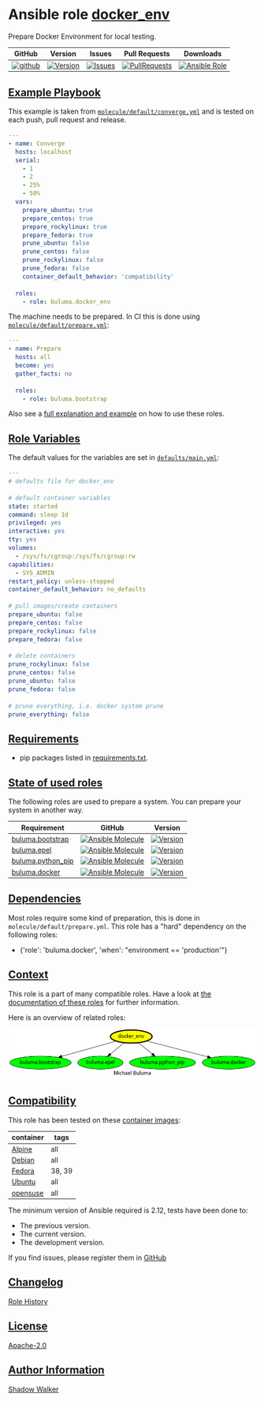 # Ansible role [docker_env](https://galaxy.ansible.com/ui/standalone/roles/buluma/docker_env/documentation)

Prepare Docker Environment for local testing.

|GitHub|Version|Issues|Pull Requests|Downloads|
|------|-------|------|-------------|---------|
|[![github](https://github.com/buluma/ansible-role-docker_env/actions/workflows/molecule.yml/badge.svg)](https://github.com/buluma/ansible-role-docker_env/actions/workflows/molecule.yml)|[![Version](https://img.shields.io/github/release/buluma/ansible-role-docker_env.svg)](https://github.com/buluma/ansible-role-docker_env/releases/)|[![Issues](https://img.shields.io/github/issues/buluma/ansible-role-docker_env.svg)](https://github.com/buluma/ansible-role-docker_env/issues/)|[![PullRequests](https://img.shields.io/github/issues-pr-closed-raw/buluma/ansible-role-docker_env.svg)](https://github.com/buluma/ansible-role-docker_env/pulls/)|[![Ansible Role](https://img.shields.io/ansible/role/d/buluma/docker_env)](https://galaxy.ansible.com/ui/standalone/roles/buluma/docker_env/documentation)|

## [Example Playbook](#example-playbook)

This example is taken from [`molecule/default/converge.yml`](https://github.com/buluma/ansible-role-docker_env/blob/master/molecule/default/converge.yml) and is tested on each push, pull request and release.

```yaml
---
- name: Converge
  hosts: localhost
  serial:
    - 1
    - 2
    - 25%
    - 50%
  vars:
    prepare_ubuntu: true
    prepare_centos: true
    prepare_rockylinux: true
    prepare_fedora: true
    prune_ubuntu: false
    prune_centos: false
    prune_rockylinux: false
    prune_fedora: false
    container_default_behavior: 'compatibility'

  roles:
    - role: buluma.docker_env
```

The machine needs to be prepared. In CI this is done using [`molecule/default/prepare.yml`](https://github.com/buluma/ansible-role-docker_env/blob/master/molecule/default/prepare.yml):

```yaml
---
- name: Prepare
  hosts: all
  become: yes
  gather_facts: no

  roles:
    - role: buluma.bootstrap
```

Also see a [full explanation and example](https://buluma.github.io/how-to-use-these-roles.html) on how to use these roles.

## [Role Variables](#role-variables)

The default values for the variables are set in [`defaults/main.yml`](https://github.com/buluma/ansible-role-docker_env/blob/master/defaults/main.yml):

```yaml
---
# defaults file for docker_env

# default container variables
state: started
command: sleep 1d
privileged: yes
interactive: yes
tty: yes
volumes:
  - /sys/fs/cgroup:/sys/fs/cgroup:rw
capabilities:
  - SYS_ADMIN
restart_policy: unless-stopped
container_default_behavior: no_defaults

# pull images/create containers
prepare_ubuntu: false
prepare_centos: false
prepare_rockylinux: false
prepare_fedora: false

# delete containers
prune_rockylinux: false
prune_centos: false
prune_ubuntu: false
prune_fedora: false

# prune everything, i.e. docker system prune
prune_everything: false
```

## [Requirements](#requirements)

- pip packages listed in [requirements.txt](https://github.com/buluma/ansible-role-docker_env/blob/master/requirements.txt).

## [State of used roles](#state-of-used-roles)

The following roles are used to prepare a system. You can prepare your system in another way.

| Requirement | GitHub | Version |
|-------------|--------|--------|
|[buluma.bootstrap](https://galaxy.ansible.com/buluma/bootstrap)|[![Ansible Molecule](https://github.com/buluma/ansible-role-bootstrap/actions/workflows/molecule.yml/badge.svg)](https://github.com/buluma/ansible-role-bootstrap/actions/workflows/molecule.yml)|[![Version](https://img.shields.io/github/release/buluma/ansible-role-bootstrap.svg)](https://github.com/shadowwalker/ansible-role-bootstrap)|
|[buluma.epel](https://galaxy.ansible.com/buluma/epel)|[![Ansible Molecule](https://github.com/buluma/ansible-role-epel/actions/workflows/molecule.yml/badge.svg)](https://github.com/buluma/ansible-role-epel/actions/workflows/molecule.yml)|[![Version](https://img.shields.io/github/release/buluma/ansible-role-epel.svg)](https://github.com/shadowwalker/ansible-role-epel)|
|[buluma.python_pip](https://galaxy.ansible.com/buluma/python_pip)|[![Ansible Molecule](https://github.com/buluma/ansible-role-python_pip/actions/workflows/molecule.yml/badge.svg)](https://github.com/buluma/ansible-role-python_pip/actions/workflows/molecule.yml)|[![Version](https://img.shields.io/github/release/buluma/ansible-role-python_pip.svg)](https://github.com/shadowwalker/ansible-role-python_pip)|
|[buluma.docker](https://galaxy.ansible.com/buluma/docker)|[![Ansible Molecule](https://github.com/buluma/ansible-role-docker/actions/workflows/molecule.yml/badge.svg)](https://github.com/buluma/ansible-role-docker/actions/workflows/molecule.yml)|[![Version](https://img.shields.io/github/release/buluma/ansible-role-docker.svg)](https://github.com/shadowwalker/ansible-role-docker)|

## [Dependencies](#dependencies)

Most roles require some kind of preparation, this is done in `molecule/default/prepare.yml`. This role has a "hard" dependency on the following roles:

- {'role': 'buluma.docker', 'when': "environment == 'production'"}

## [Context](#context)

This role is a part of many compatible roles. Have a look at [the documentation of these roles](https://buluma.github.io/) for further information.

Here is an overview of related roles:

![dependencies](https://raw.githubusercontent.com/buluma/ansible-role-docker_env/png/requirements.png "Dependencies")

## [Compatibility](#compatibility)

This role has been tested on these [container images](https://hub.docker.com/u/buluma):

|container|tags|
|---------|----|
|[Alpine](https://hub.docker.com/r/buluma/alpine)|all|
|[Debian](https://hub.docker.com/r/buluma/debian)|all|
|[Fedora](https://hub.docker.com/r/buluma/fedora)|38, 39|
|[Ubuntu](https://hub.docker.com/r/buluma/ubuntu)|all|
|[opensuse](https://hub.docker.com/r/buluma/opensuse)|all|

The minimum version of Ansible required is 2.12, tests have been done to:

- The previous version.
- The current version.
- The development version.

If you find issues, please register them in [GitHub](https://github.com/buluma/ansible-role-docker_env/issues)

## [Changelog](#changelog)

[Role History](https://github.com/buluma/ansible-role-docker_env/blob/master/CHANGELOG.md)

## [License](#license)

[Apache-2.0](https://github.com/buluma/ansible-role-docker_env/blob/master/LICENSE)

## [Author Information](#author-information)

[Shadow Walker](https://buluma.github.io/)
